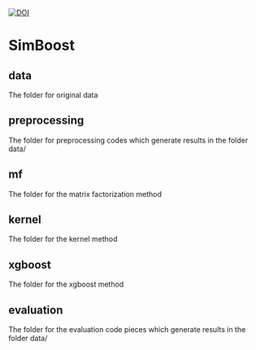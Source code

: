 [![DOI](https://zenodo.org/badge/DOI/10.5281/zenodo.163787.svg)](https://doi.org/10.5281/zenodo.163787)

# SimBoost

## data

The folder for original data

## preprocessing

The folder for preprocessing codes which generate results in the folder data/

## mf

The folder for the matrix factorization method

## kernel

The folder for the kernel method

## xgboost

The folder for the xgboost method

## evaluation

The folder for the evaluation code pieces which generate results in the folder data/

